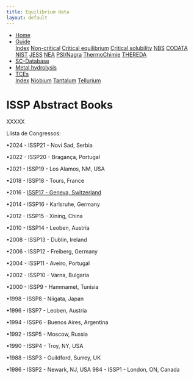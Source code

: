 ```yaml
---
title: Equilibrium data
layout: default
---
```

<ul>
  <li><a href="/">Home</a></li>
  <li class="dropdown">
    <a href="javascript:void(0)" class="dropbtn">Guide</a>
    <div class="dropdown-content">
      <a href="guide/index.html">Index</a>
      <a href="guide/noncritical.html">Non-critical</a>
      <a href="guide/critical-equilibrium.html">Critical equilibrium</a>
      <a href="guide/critical-solubility.html">Critical solubility</a>
      <a href="guide/NBS.html">NBS</a>
      <a href="guide/CODATA.html">CODATA</a>
      <a href="guide/NIST.html">NIST</a>
      <a href="guide/JESS.html">JESS</a>
      <a href="guide/NEA.html">NEA</a>
      <a href="guide/PSI.html">PSI/Nagra</a>
      <a href="guide/thermochimie.html">ThermoChimie</a>
      <a href="THEREDA.html">THEREDA</a>
    </div>
  </li>
  <li><a href="/sc-database.html">SC-Database</a></li>
  <li><a class="active" href="/cost-nectar.html">Metal hydrolysis</a></li>
  <li class="dropdown">
    <a href="javascript:void(0)" class="dropbtn">TCEs</a>
    <div class="dropdown-content">
      <a href="TCE/index.html">Index</a>
      <a href="TCE/niobium.html">Niobium</a>
      <a href="TCE/tantalum.html">Tantalum</a>
      <a href="TCE/tellurium.html">Tellurium</a>
    </div>
  </li>
</ul>

# ISSP Abstract Books

XXXXX

Llista de Congressos:

&bull;2024 - ISSP21 - Novi Sad, Serbia

&bull;2022 - ISSP20 - Bragança, Portugal

&bull;2021 - ISSP19 - Los Alamos, NM, USA

&bull;2018 - ISSP18 - Tours, France

&bull;2016 - <a href="ISSP/ISSP17-Book.pdf">ISSP17 - Geneva, Switzerland</a>

&bull;2014 - ISSP16 - Karlsruhe, Germany

&bull;2012 - ISSP15 - Xining, China

&bull;2010 - ISSP14 - Leoben, Austria

&bull;2008 - ISSP13 - Dublin, Ireland

&bull;2006 - ISSP12 - Freiberg, Germany

&bull;2004 - ISSP11 - Aveiro, Portugal

&bull;2002 - ISSP10 - Varna, Bulgaria

&bull;2000 - ISSP9 - Hammamet, Tunisia

&bull;1998 - ISSP8 - Niigata, Japan

&bull;1996 - ISSP7 - Leoben, Austria

&bull;1994 - ISSP6 - Buenos Aires, Argentina

&bull;1992 - ISSP5 - Moscow, Russia

&bull;1990 - ISSP4 - Troy, NY, USA

&bull;1988 - ISSP3 - Guildford, Surrey, UK

&bull;1986 - ISSP2 - Newark, NJ, USA
984 - ISSP1 - London, ON, Canada
